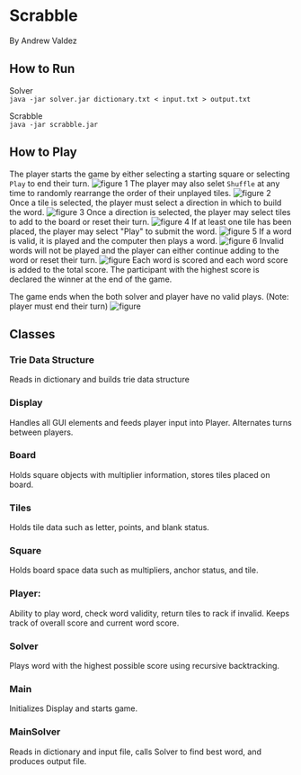 # Scrabble
By Andrew Valdez 

## How to Run
Solver     
`java -jar solver.jar dictionary.txt < input.txt > output.txt`

Scrabble   
`java -jar scrabble.jar`


## How to Play

The player starts the game by either selecting a starting square or selecting `Play` to end their turn.
![figure 1](readme-images/starting-tile.png)
The player may also selet `Shuffle` at any time to randomly rearrange the order of their unplayed tiles.
![figure 2](readme-images/shuffle.png)
Once a tile is selected, the player must select a direction in which to build the word.
![figure 3](readme-images/direction.png)
Once a direction is selected, the player may select tiles to add to the board or reset their turn.
![figure 4](readme-images/tile-select.png)
If at least one tile has been placed, the player may select "Play" to submit the word. 
![figure 5](readme-images/first-word.png)
If a word is valid, it is played and the computer then plays a word.
![figure 6](readme-images/comp-first.png)
Invalid words will not be played and the player can either continue adding to the word or reset their turn.
![figure ](readme-images/invalid-word.png)
Each word is scored and each word score is added to the total score.
The participant with the highest score is declared the winner at the end of the game.

The game ends when the both solver and player have no valid plays. (Note: player must end their turn)
![figure ](readme-images/end.png)


## Classes

### Trie Data Structure
Reads in dictionary and builds trie data structure
### Display
Handles all GUI elements and feeds player input into Player. Alternates turns between players.
### Board
Holds square objects with multiplier information, stores tiles placed on board.
### Tiles
Holds tile data such as letter, points, and blank status.
### Square
Holds board space data such as multipliers, anchor status, and tile.
### Player:
Ability to play word, check word validity, return tiles to rack if invalid. 
Keeps track of overall score and current word score.
### Solver
Plays word with the highest possible score using recursive backtracking.
### Main
Initializes Display and starts game.
### MainSolver
Reads in dictionary and input file, calls Solver to find best word, and produces output file.